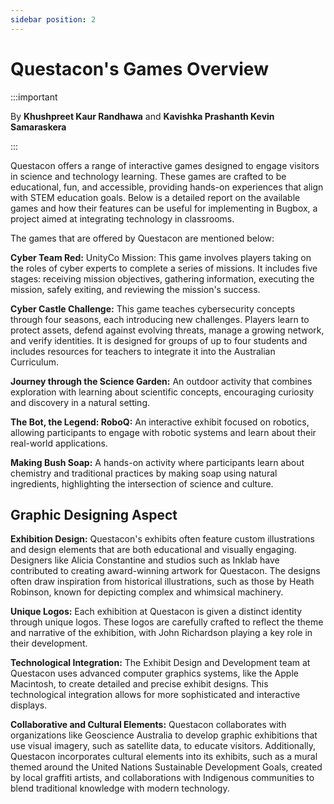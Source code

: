 ```yaml
---
sidebar position: 2
---
```


# Questacon's Games Overview

:::important

By **Khushpreet Kaur Randhawa** and **Kavishka Prashanth Kevin Samaraskera**

:::

Questacon offers a range of interactive games designed to engage visitors in science and technology learning. These games are crafted to be educational, fun, and accessible, providing hands-on experiences that align with STEM education goals. Below is a detailed report on the available games and how their features can be useful for implementing in Bugbox, a project aimed at integrating technology in classrooms.

The games that are offered by Questacon are mentioned below: 

**Cyber Team Red:** UnityCo Mission: This game involves players taking on the roles of cyber experts to complete a series of missions. It includes five stages: receiving mission objectives, gathering information, executing the mission, safely exiting, and reviewing the mission's success.

**Cyber Castle Challenge:** This game teaches cybersecurity concepts through four seasons, each introducing new challenges. Players learn to protect assets, defend against evolving threats, manage a growing network, and verify identities. It is designed for groups of up to four students and includes resources for teachers to integrate it into the Australian Curriculum.

**Journey through the Science Garden:** An outdoor activity that combines exploration with learning about scientific concepts, encouraging curiosity and discovery in a natural setting.

**The Bot, the Legend: RoboQ:** An interactive exhibit focused on robotics, allowing participants to engage with robotic systems and learn about their real-world applications.

**Making Bush Soap:** A hands-on activity where participants learn about chemistry and traditional practices by making soap using natural ingredients, highlighting the intersection of science and culture.

## Graphic Designing Aspect 

**Exhibition Design:** Questacon's exhibits often feature custom illustrations and design elements that are both educational and visually engaging. Designers like Alicia Constantine and studios such as Inklab have contributed to creating award-winning artwork for Questacon. The designs often draw inspiration from historical illustrations, such as those by Heath Robinson, known for depicting complex and whimsical machinery.

**Unique Logos:** Each exhibition at Questacon is given a distinct identity through unique logos. These logos are carefully crafted to reflect the theme and narrative of the exhibition, with John Richardson playing a key role in their development.

**Technological Integration:** The Exhibit Design and Development team at Questacon uses advanced computer graphics systems, like the Apple Macintosh, to create detailed and precise exhibit designs. This technological integration allows for more sophisticated and interactive displays.

**Collaborative and Cultural Elements:** Questacon collaborates with organizations like Geoscience Australia to develop graphic exhibitions that use visual imagery, such as satellite data, to educate visitors. Additionally, Questacon incorporates cultural elements into its exhibits, such as a mural themed around the United Nations Sustainable Development Goals, created by local graffiti artists, and collaborations with Indigenous communities to blend traditional knowledge with modern technology.

